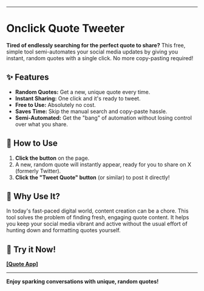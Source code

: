 -----

# Onclick Quote Tweeter

**Tired of endlessly searching for the perfect quote to share?** This free, simple tool semi-automates your social media updates by giving you instant, random quotes with a single click. No more copy-pasting required\!

## ✨ Features

  * **Random Quotes:** Get a new, unique quote every time.
  * **Instant Sharing:** One click and it's ready to tweet.
  * **Free to Use:** Absolutely no cost.
  * **Saves Time:** Skip the manual search and copy-paste hassle.
  * **Semi-Automated:** Get the "bang" of automation without losing control over what you share.

## 🚀 How to Use

1.  **Click the button** on the page.
2.  A new, random quote will instantly appear, ready for you to share on X (formerly Twitter).
3.  **Click the "Tweet Quote" button** (or similar) to post it directly\!

## 🤔 Why Use It?

In today's fast-paced digital world, content creation can be a chore. This tool solves the problem of finding fresh, engaging quote content. It helps you keep your social media vibrant and active without the usual effort of hunting down and formatting quotes yourself.

## 🔗 Try it Now\!

[**[Quote App]**](https://dhruvdesai407.github.io/Quote-generator/)

-----

**Enjoy sparking conversations with unique, random quotes\!**
